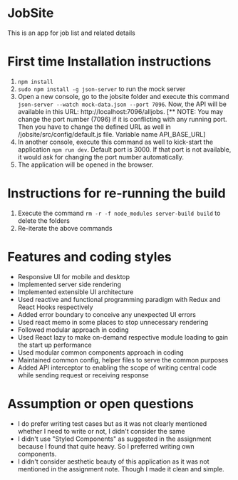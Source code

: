 # JobSite

This is an app for job list and related details

# First time Installation instructions

1. `npm install`
2. `sudo npm install -g json-server` to run the mock server
3. Open a new console, go to the jobsite folder and execute this command `json-server --watch mock-data.json --port 7096`. Now, the API will be available in this URL: http://localhost:7096/alljobs. [** NOTE: You may change the port number (7096) if it is conflicting with any running port. Then you have to change the defined URL as well in /jobsite/src/config/default.js file. Variable name API_BASE_URL]
4. In another console, execute this command as well to kick-start the application `npm run dev`. Default port is 3000. If that port is not available, it would ask for changing the port number automatically.
5. The application will be opened in the browser.

# Instructions for re-running the build

1. Execute the command `rm -r -f node_modules server-build build` to delete the folders
2. Re-iterate the above commands

# Features and coding styles

- Responsive UI for mobile and desktop
- Implemented server side rendering
- Implemented extensible UI architecture
- Used reactive and functional programming paradigm with Redux and React Hooks respectively
- Added error boundary to conceive any unexpected UI errors
- Used react memo in some places to stop unnecessary rendering
- Followed modular approach in coding
- Used React lazy to make on-demand respective module loading to gain the start up performance
- Used modular common components approach in coding
- Maintained common config, helper files to serve the common purposes
- Added API interceptor to enabling the scope of writing central code while sending request or receiving response

# Assumption or open questions

- I do prefer writing test cases but as it was not clearly mentioned whether I need to write or not, I didn't consider the same
- I didn't use "Styled Components" as suggested in the assignment because I found that quite heavy. So I preferred writing own components.
- I didn't consider aesthetic beauty of this application as it was not mentioned in the assignment note. Though I made it clean and simple.
